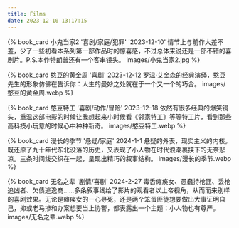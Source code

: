 ```yaml
---
title: Films
date: 2023-12-10 13:17:15
---
```


{% book_card 小鬼当家2 '喜剧/家庭/犯罪' '2023-12-10' 情节上与前作大差不差，少了一些初看本系列第一部作品时的惊喜感，不过总体来说还是一部不错的喜剧片。P.S.本作特朗普还有一个客串镜头。 images/小鬼当家2.jpg %}

{% book_card 憨豆的黄金周 '喜剧' 2023-12-12 罗温·艾金森的经典演绎，憨豆先生的形象仿佛在告诉你：人生的曼妙之处就在于一个又一个的巧合。 images/憨豆的黄金周.webp %}

{% book_card 憨豆特工 '喜剧/动作/冒险' 2023-12-18 依然有很多经典的爆笑镜头，重温这部电影的时候让我想起来小时候看《邻家特工》等等特工片，看到那些高科技小玩意的时候心中种种新奇。 images/憨豆特工.webp %}

{% book_card 漫长的季节 '悬疑/家庭' 2024-1-1 悬疑的外表，现实主义的内核。既还原了九十年代东北没落的历史，又表现了小人物在时代浪潮裹挟下的无奈悲凉。三条时间线交织在一起，呈现出精巧的叙事结构。 images/漫长的季节.webp %}

{% book_card 无名之辈 '剧情/喜剧' 2024-2-27 毒舌瘫痪女、愚蠢持枪匪、丢枪追凶者、欠债逃逸商……多条叙事线给了影片的观看者以上帝视角，从而而来别样的喜剧效果。无论是瘫痪女的一心寻死，还是两个笨蛋匪徒想要做出大事证明自己，抑或老马掺和办案想要当上协警，都表露出一个主题：小人物也有尊严。 images/无名之辈.webp %}